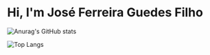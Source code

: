 # Hi, I'm José Ferreira Guedes Filho

![Anurag's GitHub stats](https://github-readme-stats.vercel.app/api?username=joseferreira-dev&theme=transparent&show_icons=true&count_private=true)

![Top Langs](https://github-readme-stats.vercel.app/api/top-langs/?username=joseferreira-dev&theme=transparent&show_icons=true&count_private=true)
